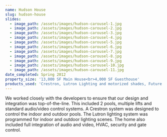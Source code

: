 ```yaml
---
name: Hudson House
slug: hudson-house
slides:
  - image_path: /assets/images/hudson-carousel-1.jpg
  - image_path: /assets/images/hudson-carousel-2.jpg
  - image_path: /assets/images/hudson-carousel-3.jpg
  - image_path: /assets/images/hudson-carousel-4.jpg
  - image_path: /assets/images/hudson-carousel-5.jpg
  - image_path: /assets/images/hudson-carousel-6.jpg
  - image_path: /assets/images/hudson-carousel-7.jpg
  - image_path: /assets/images/hudson-carousel-8.jpg
  - image_path: /assets/images/hudson-carousel-9.jpg
  - image_path: /assets/images/hudson-carousel-10.jpg
  - image_path: /assets/images/hudson-carousel-11.jpg
date_completed: Spring 2012
property_size: '13,000 SF Main House<br>4,000 SF Guesthouse'
products_used: 'Crestron, Lutron Lighting and motorized shades, Future Automation lifts, Sonance, pool control, integration with player piano, gate control, and a wireless network system.'
---
```



We worked closely with the developers to ensure that our design and integration was top-of-the-line. This included 2 pools, multiple lifts and standard audio/video control systems. A Crestron system was designed to control the indoor and outdoor pools. The Lutron lighting system was programmed for indoor and outdoor lighting scenes. The home also included full integration of audio and video, HVAC, security and gate control.